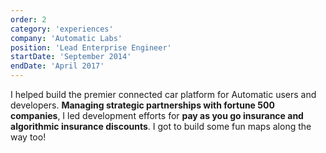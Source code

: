 ```yaml
---
order: 2
category: 'experiences'
company: 'Automatic Labs'
position: 'Lead Enterprise Engineer'
startDate: 'September 2014'
endDate: 'April 2017'
---
```


I helped build the premier connected car platform for Automatic users and developers. **Managing strategic partnerships with fortune 500 companies**, I led development efforts for **pay as you go insurance and algorithmic insurance discounts**. I got to build some fun maps along the way too!
